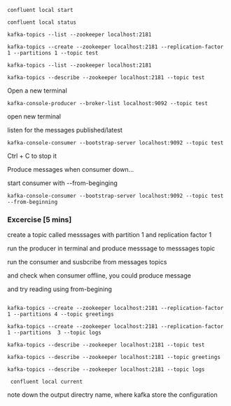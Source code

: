 ```
confluent local start

confluent local status
```

```
kafka-topics --list --zookeeper localhost:2181

kafka-topics --create --zookeeper localhost:2181 --replication-factor 1 --partitions 1 --topic test

kafka-topics --list --zookeeper localhost:2181

kafka-topics --describe --zookeeper localhost:2181 --topic test

```


Open a new terminal

```
kafka-console-producer --broker-list localhost:9092 --topic test
```


open new terminal 

listen for the messages published/latest

```
kafka-console-consumer --bootstrap-server localhost:9092 --topic test
```

Ctrl + C to stop it

Produce messages when consumer down...

start consumer  with --from-beginging

```
kafka-console-consumer --bootstrap-server localhost:9092 --topic test --from-beginning
```

### Excercise [5 mins]

create a topic called messsages with partition 1 and replication factor 1

run the producer in terminal and produce messsage to messsages topic

run the consumer and susbcribe from messages topics

and check when consumer offline, you could produce message

and try reading using from-begining


```

kafka-topics --create --zookeeper localhost:2181 --replication-factor 1 --partitions 4 --topic greetings

kafka-topics --create --zookeeper localhost:2181 --replication-factor 1 --partitions  3 --topic logs
```

```
kafka-topics --describe --zookeeper localhost:2181 --topic test

kafka-topics --describe --zookeeper localhost:2181 --topic greetings

kafka-topics --describe --zookeeper localhost:2181 --topic logs

```


```
 confluent local current 

```

note down the output directry name, where kafka store the configuration
